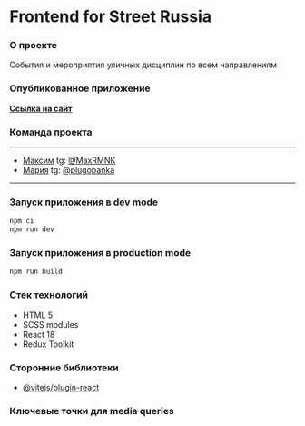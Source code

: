 # Frontend for Street Russia

### О проекте
События и мероприятия уличных дисциплин по всем направлениям

### Опубликованное приложение
[**Ссылка на сайт**](https://street-russia.vercel.app/)


### Команда проекта

---

- [Максим](https://github.com/MaxRMNK) tg: [@MaxRMNK](https://t.me/MaxRMNK)
- [Мария](https://github.com/Plugopanka) tg: [@plugopanka](https://t.me/plugopanka)

---

### Запуск приложения в dev mode

```javascript
npm ci
npm run dev
```

### Запуск приложения в production mode
```javascript
npm run build
```

### Стек технологий
* HTML 5
* SCSS modules
* React 18
* Redux Toolkit

### Сторонние библиотеки
- [@vitejs/plugin-react](https://github.com/vitejs/vite-plugin-react/blob/main/packages/plugin-react/README.md)


### Ключевые точки для media queries
